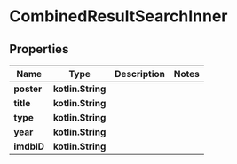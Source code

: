 
# CombinedResultSearchInner

## Properties
| Name | Type | Description | Notes |
| ------------ | ------------- | ------------- | ------------- |
| **poster** | **kotlin.String** |  |  |
| **title** | **kotlin.String** |  |  |
| **type** | **kotlin.String** |  |  |
| **year** | **kotlin.String** |  |  |
| **imdbID** | **kotlin.String** |  |  |



